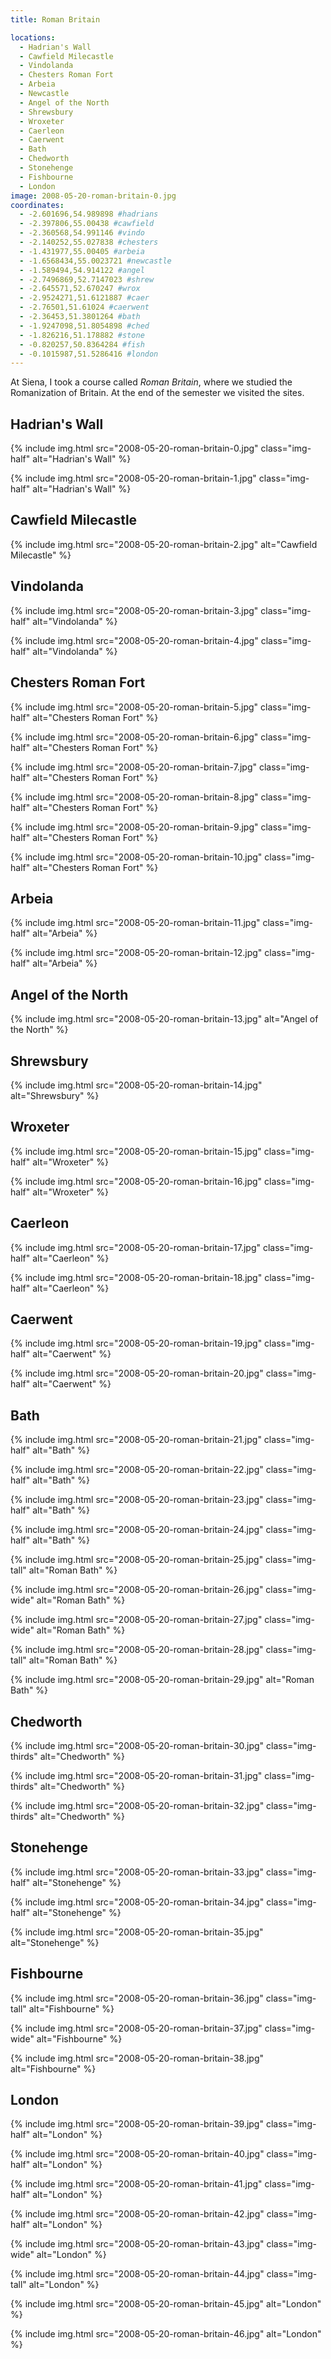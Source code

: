 ```yaml
---
title: Roman Britain

locations:
  - Hadrian's Wall
  - Cawfield Milecastle
  - Vindolanda
  - Chesters Roman Fort
  - Arbeia
  - Newcastle
  - Angel of the North
  - Shrewsbury
  - Wroxeter
  - Caerleon
  - Caerwent
  - Bath
  - Chedworth
  - Stonehenge
  - Fishbourne
  - London
image: 2008-05-20-roman-britain-0.jpg
coordinates:
  - -2.601696,54.989898 #hadrians
  - -2.397806,55.00438 #cawfield
  - -2.360568,54.991146 #vindo
  - -2.140252,55.027838 #chesters
  - -1.431977,55.00405 #arbeia
  - -1.6568434,55.0023721 #newcastle
  - -1.589494,54.914122 #angel
  - -2.7496869,52.7147023 #shrew
  - -2.645571,52.670247 #wrox
  - -2.9524271,51.6121887 #caer
  - -2.76501,51.61024 #caerwent
  - -2.36453,51.3801264 #bath
  - -1.9247098,51.8054898 #ched
  - -1.826216,51.178882 #stone
  - -0.820257,50.8364284 #fish
  - -0.1015987,51.5286416 #london
---
```


At Siena, I took a course called _Roman Britain_, where we studied the Romanization of Britain. At the end of the semester we visited the sites.

## Hadrian's Wall

<div class="photos">

{% include img.html src="2008-05-20-roman-britain-0.jpg" class="img-half" alt="Hadrian&#x27;s Wall" %}

{% include img.html src="2008-05-20-roman-britain-1.jpg" class="img-half" alt="Hadrian&#x27;s Wall" %}

</div>

## Cawfield Milecastle

<div class="photos">

{% include img.html src="2008-05-20-roman-britain-2.jpg"  alt="Cawfield Milecastle" %}

</div>

## Vindolanda

<div class="photos">

{% include img.html src="2008-05-20-roman-britain-3.jpg" class="img-half" alt="Vindolanda" %}

{% include img.html src="2008-05-20-roman-britain-4.jpg" class="img-half" alt="Vindolanda" %}

</div>

## Chesters Roman Fort

<div class="photos">

{% include img.html src="2008-05-20-roman-britain-5.jpg" class="img-half" alt="Chesters Roman Fort" %}

{% include img.html src="2008-05-20-roman-britain-6.jpg" class="img-half" alt="Chesters Roman Fort" %}

{% include img.html src="2008-05-20-roman-britain-7.jpg" class="img-half" alt="Chesters Roman Fort" %}

{% include img.html src="2008-05-20-roman-britain-8.jpg" class="img-half" alt="Chesters Roman Fort" %}

{% include img.html src="2008-05-20-roman-britain-9.jpg" class="img-half" alt="Chesters Roman Fort" %}

{% include img.html src="2008-05-20-roman-britain-10.jpg" class="img-half" alt="Chesters Roman Fort" %}

</div>

## Arbeia

<div class="photos">

{% include img.html src="2008-05-20-roman-britain-11.jpg" class="img-half" alt="Arbeia" %}

{% include img.html src="2008-05-20-roman-britain-12.jpg" class="img-half" alt="Arbeia" %}

</div>

## Angel of the North

<div class="photos">

{% include img.html src="2008-05-20-roman-britain-13.jpg"  alt="Angel of the North" %}

</div>

## Shrewsbury

<div class="photos">

{% include img.html src="2008-05-20-roman-britain-14.jpg"  alt="Shrewsbury" %}

</div>

## Wroxeter

<div class="photos">

{% include img.html src="2008-05-20-roman-britain-15.jpg" class="img-half" alt="Wroxeter" %}

{% include img.html src="2008-05-20-roman-britain-16.jpg" class="img-half" alt="Wroxeter" %}

</div>

## Caerleon

<div class="photos">

{% include img.html src="2008-05-20-roman-britain-17.jpg" class="img-half" alt="Caerleon" %}

{% include img.html src="2008-05-20-roman-britain-18.jpg" class="img-half" alt="Caerleon" %}

</div>

## Caerwent

<div class="photos">

{% include img.html src="2008-05-20-roman-britain-19.jpg" class="img-half" alt="Caerwent" %}

{% include img.html src="2008-05-20-roman-britain-20.jpg" class="img-half" alt="Caerwent" %}

</div>

## Bath

<div class="photos">

{% include img.html src="2008-05-20-roman-britain-21.jpg" class="img-half" alt="Bath" %}

{% include img.html src="2008-05-20-roman-britain-22.jpg" class="img-half" alt="Bath" %}

{% include img.html src="2008-05-20-roman-britain-23.jpg" class="img-half" alt="Bath" %}

{% include img.html src="2008-05-20-roman-britain-24.jpg" class="img-half" alt="Bath" %}

{% include img.html src="2008-05-20-roman-britain-25.jpg" class="img-tall" alt="Roman Bath" %}

{% include img.html src="2008-05-20-roman-britain-26.jpg" class="img-wide" alt="Roman Bath" %}

{% include img.html src="2008-05-20-roman-britain-27.jpg" class="img-wide" alt="Roman Bath" %}

{% include img.html src="2008-05-20-roman-britain-28.jpg" class="img-tall" alt="Roman Bath" %}

{% include img.html src="2008-05-20-roman-britain-29.jpg" alt="Roman Bath" %}

</div>

## Chedworth

<div class="photos">

{% include img.html src="2008-05-20-roman-britain-30.jpg" class="img-thirds" alt="Chedworth" %}

{% include img.html src="2008-05-20-roman-britain-31.jpg" class="img-thirds" alt="Chedworth" %}

{% include img.html src="2008-05-20-roman-britain-32.jpg" class="img-thirds" alt="Chedworth" %}

</div>

## Stonehenge

<div class="photos">

{% include img.html src="2008-05-20-roman-britain-33.jpg" class="img-half" alt="Stonehenge" %}

{% include img.html src="2008-05-20-roman-britain-34.jpg" class="img-half" alt="Stonehenge" %}

{% include img.html src="2008-05-20-roman-britain-35.jpg"  alt="Stonehenge" %}

</div>

## Fishbourne

<div class="photos">

{% include img.html src="2008-05-20-roman-britain-36.jpg" class="img-tall" alt="Fishbourne" %}

{% include img.html src="2008-05-20-roman-britain-37.jpg" class="img-wide" alt="Fishbourne" %}

{% include img.html src="2008-05-20-roman-britain-38.jpg"  alt="Fishbourne" %}

</div>

## London

<div class="photos">

{% include img.html src="2008-05-20-roman-britain-39.jpg" class="img-half" alt="London" %}

{% include img.html src="2008-05-20-roman-britain-40.jpg" class="img-half" alt="London" %}

{% include img.html src="2008-05-20-roman-britain-41.jpg" class="img-half" alt="London" %}

{% include img.html src="2008-05-20-roman-britain-42.jpg" class="img-half" alt="London" %}

{% include img.html src="2008-05-20-roman-britain-43.jpg" class="img-wide" alt="London" %}

{% include img.html src="2008-05-20-roman-britain-44.jpg" class="img-tall" alt="London" %}

{% include img.html src="2008-05-20-roman-britain-45.jpg" alt="London" %}

{% include img.html src="2008-05-20-roman-britain-46.jpg" alt="London" %}

</div>
